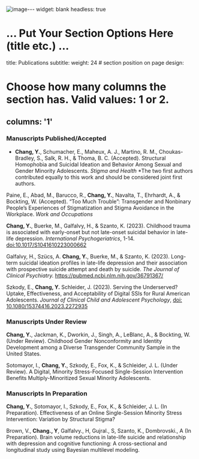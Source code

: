 ![image](https://github.com/user-attachments/assets/f37c41c2-41d8-4266-a828-0853b922f6d4)---
widget: blank
headless: true

# ... Put Your Section Options Here (title etc.) ...
title: Publications
subtitle:
weight: 24  # section position on page
design:
  # Choose how many columns the section has. Valid values: 1 or 2.
  columns: '1'
---

<h3>Manuscripts Published/Accepted</h3>

* **Chang, Y.**, Schumacher, E.,  Maheux, A. J., Martino, R. M., Choukas-Bradley, S., Salk, R. H., & Thoma, B. C. (Accepted). Structural Homophobia and Suicidal Ideation and Behavior Among Sexual and Gender Minority Adolescents. *Stigma and Health*
*The two first authors contributed equally to this work and should be considered joint first authors.

Paine, E., Abad, M., Barucco, R., **Chang, Y.**, Navalta, T., Ehrhardt, A., & Bockting, W. (Accepted). “Too Much Trouble”: Transgender and Nonbinary People’s Experiences of Stigmatization and Stigma Avoidance in the Workplace. *Work and Occupations*

**Chang, Y.**, Buerke, M., Galfalvy, H., & Szanto, K. (2023). Childhood trauma is associated with early-onset but not late-onset suicidal behavior in late-life depression. *International Psychogeriatrics*, 1-14. [doi:10.1017/S1041610223000662](https://pubmed.ncbi.nlm.nih.gov/37642013/)  

Galfalvy, H., Szücs, A. **Chang, Y.**, Buerke, M., & Szanto, K. (2023). Long-term suicidal ideation profiles in late-life depression and their association with prospective suicide attempt and death by suicide. *The Journal of Clinical Psychiatry.* https://pubmed.ncbi.nlm.nih.gov/36791367/

Szkody, E., **Chang, Y.** Schleider, J. (2023). Serving the Underserved? Uptake, Effectiveness, and Acceptability of Digital SSIs for Rural American Adolescents. *Journal of Clinical Child and Adolescent Psychology*, [doi: 10.1080/15374416.2023.2272935](https://doi.org/10.1080/15374416.2023.2272935)

<h3>Manuscripts Under Review</h3>

**Chang, Y.**, Jackman, K., Dworkin, J., Singh, A., LeBlanc, A., & Bockting, W. (Under Review). Childhood Gender Nonconformity and Identity Development among a Diverse Transgender Community Sample in the United States. 

Sotomayor, I., **Chang, Y.**, Szkody, E., Fox, K., & Schleider, J. L. (Under Review). A Digital, Minority Stress-Focused Single-Session Intervention Benefits Multiply-Minoritized Sexual Minority Adolescents.

<h3>Manuscripts In Preparation</h3>

**Chang, Y.**, Sotomayor, I., Szkody, E., Fox, K., & Schleider, J. L. (In Preparation). Effectiveness of an Online Single-Session Minority Stress Intervention: Variation by Structural Stigma?

Brown, V., **Chang., Y**, Galfalvy., H, Gujral., S, Szanto, K., Dombrovski., A (In Preparation). Brain volume reductions in late-life suicide and relationship with depression and cognitive functioning: A cross-sectional and longitudinal study using Bayesian multilevel modeling.

